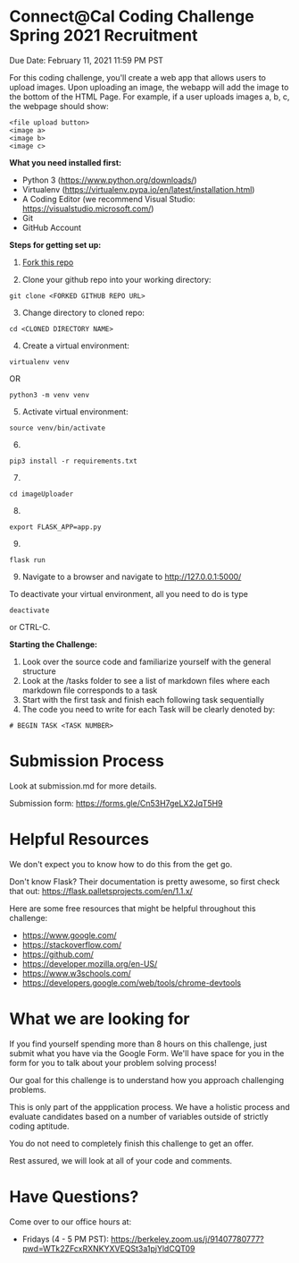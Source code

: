 # Connect@Cal Coding Challenge Spring 2021 Recruitment

Due Date: February 11, 2021 11:59 PM PST

For this coding challenge, you'll create a web app that allows users to upload images. Upon uploading an image, the webapp will add the image to the bottom of the HTML Page. For example, if a user uploads images a, b, c, the webpage should show:
```
<file upload button>
<image a>
<image b>
<image c>
```

**What you need installed first:**
* Python 3 (https://www.python.org/downloads/)
* Virtualenv (https://virtualenv.pypa.io/en/latest/installation.html)
* A Coding Editor (we recommend Visual Studio: https://visualstudio.microsoft.com/)
* Git
* GitHub Account

**Steps for getting set up:**
1) [Fork this repo](https://docs.github.com/en/free-pro-team@latest/github/getting-started-with-github/fork-a-repo)

2) Clone your github repo into your working directory:
```
git clone <FORKED GITHUB REPO URL>
```

3) Change directory to cloned repo:
```
cd <CLONED DIRECTORY NAME>
```

4) Create a virtual environment:
```
virtualenv venv
```
OR
```
python3 -m venv venv
```

5) Activate virtual environment:
```
source venv/bin/activate
```

6) 
```
pip3 install -r requirements.txt
```

7)
```
cd imageUploader
```

8)
```
export FLASK_APP=app.py
```

9)
```
flask run
```

9) Navigate to a browser and navigate to http://127.0.0.1:5000/

To deactivate your virtual environment, all you need to do is type 
```
deactivate
```
or CTRL-C. 

**Starting the Challenge:**
1) Look over the source code and familiarize yourself with the general structure
2) Look at the /tasks folder to see a list of markdown files where each markdown file corresponds to a task
3) Start with the first task and finish each following task sequentially
4) The code you need to write for each Task will be clearly denoted by:
```
# BEGIN TASK <TASK NUMBER>
```

# Submission Process
Look at submission.md for more details. 

Submission form: https://forms.gle/Cn53H7geLX2JqT5H9

# Helpful Resources
We don't expect you to know how to do this from the get go. 

Don't know Flask? Their documentation is pretty awesome, so first check that out: https://flask.palletsprojects.com/en/1.1.x/

Here are some free resources that might be helpful throughout this challenge:
- https://www.google.com/
- https://stackoverflow.com/
- https://github.com/
- https://developer.mozilla.org/en-US/
- https://www.w3schools.com/
- https://developers.google.com/web/tools/chrome-devtools

# What we are looking for
If you find yourself spending more than 8 hours on this challenge, just submit what you have via the Google Form. We'll have space for you in the form for you to talk about your problem solving process!

Our goal for this challenge is to understand how you approach challenging problems.

This is only part of the appplication process. We have a holistic process and evaluate candidates based on a number of variables outside of strictly coding aptitude.

You do not need to completely finish this challenge to get an offer. 

Rest assured, we will look at all of your code and comments.

# Have Questions?
Come over to our office hours at:
- Fridays (4 - 5 PM PST): https://berkeley.zoom.us/j/91407780777?pwd=WTk2ZFcxRXNKYXVEQSt3a1pjYldCQT09
